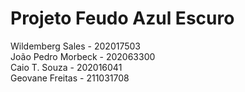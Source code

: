 # Projeto Feudo Azul Escuro

Wildemberg Sales - 202017503          
João Pedro Morbeck - 202063300   
Caio T. Souza - 202016041  
Geovane Freitas - 211031708  
